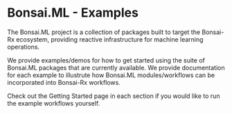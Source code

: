 # Bonsai.ML - Examples

The Bonsai.ML project is a collection of packages built to target the Bonsai-Rx ecosystem, providing reactive infrastructure for machine learning operations.

We provide examples/demos for how to get started using the suite of Bonsai.ML packages that are currently available. We provide documentation for each example to illustrute how Bonsai.ML modules/workflows can be incorporated into Bonsai-Rx workflows.

Check out the Getting Started page in each section if you would like to run the example workflows yourself.
